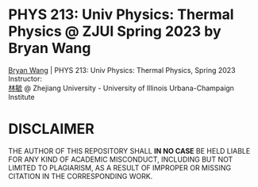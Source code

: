 # PHYS 213: Univ Physics: Thermal Physics @ ZJUI Spring 2023 by Bryan Wang
[Bryan Wang](https://github.com/Wang-Boyao) | PHYS 213: Univ Physics: Thermal Physics, Spring 2023  
Instructor:   
[林毓](https://zjui.intl.zju.edu.cn/node/767) @ Zhejiang University - University of Illinois Urbana-Champaign Institute  

# DISCLAIMER
THE AUTHOR OF THIS REPOSITORY SHALL **IN NO CASE** BE HELD LIABLE FOR ANY KIND OF ACADEMIC MISCONDUCT, INCLUDING BUT NOT LIMITED TO PLAGIARISM, AS A RESULT OF IMPROPER OR MISSING CITATION IN THE CORRESPONDING WORK.

